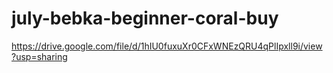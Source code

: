 # july-bebka-beginner-coral-buy

https://drive.google.com/file/d/1hIU0fuxuXr0CFxWNEzQRU4qPlIpxll9i/view?usp=sharing
